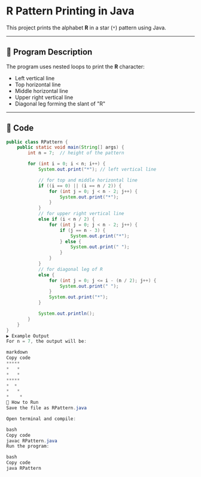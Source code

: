 # R Pattern Printing in Java

This project prints the alphabet **R** in a star (`*`) pattern using Java.

---

## 📌 Program Description
The program uses nested loops to print the **R** character:
- Left vertical line
- Top horizontal line
- Middle horizontal line
- Upper right vertical line
- Diagonal leg forming the slant of "R"

---

## 📝 Code

```java
public class RPattern {
    public static void main(String[] args) {
        int n = 7;  // height of the pattern

        for (int i = 0; i < n; i++) {
            System.out.print("*"); // left vertical line

            // for top and middle horizontal line
            if ((i == 0) || (i == n / 2)) {
                for (int j = 0; j < n - 2; j++) {
                    System.out.print("*");
                }
            } 
            // for upper right vertical line
            else if (i < n / 2) {
                for (int j = 0; j < n - 2; j++) {
                    if (j == n - 3) {
                        System.out.print("*");
                    } else {
                        System.out.print(" ");
                    }
                }
            }
            // for diagonal leg of R
            else {
                for (int j = 0; j <= i - (n / 2); j++) {
                    System.out.print(" ");
                }
                System.out.print("*");
            }

            System.out.println();
        }
    }
}
▶️ Example Output
For n = 7, the output will be:

markdown
Copy code
*****
*   *
*   *
*****
*  *
*   *
*    *
🚀 How to Run
Save the file as RPattern.java

Open terminal and compile:

bash
Copy code
javac RPattern.java
Run the program:

bash
Copy code
java RPattern
